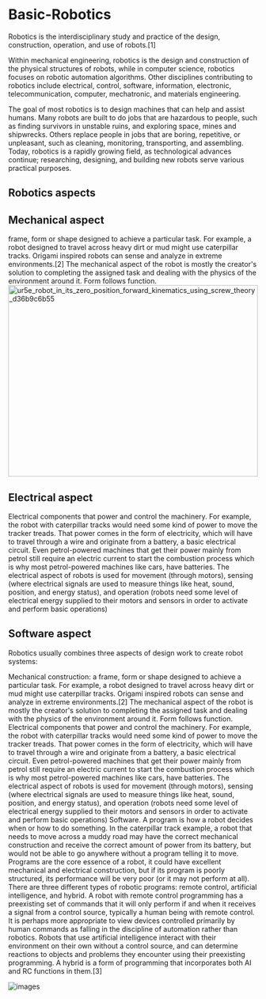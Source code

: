 # Basic-Robotics

Robotics is the interdisciplinary study and practice of the design, construction, operation, and use of robots.[1]

Within mechanical engineering, robotics is the design and construction of the physical structures of robots, while in computer science, robotics focuses on robotic automation algorithms. Other disciplines contributing to robotics include electrical, control, software, information, electronic, telecommunication, computer, mechatronic, and materials engineering.

The goal of most robotics is to design machines that can help and assist humans. Many robots are built to do jobs that are hazardous to people, such as finding survivors in unstable ruins, and exploring space, mines and shipwrecks. Others replace people in jobs that are boring, repetitive, or unpleasant, such as cleaning, monitoring, transporting, and assembling. Today, robotics is a rapidly growing field, as technological advances continue; researching, designing, and building new robots serve various practical purposes.

## Robotics aspects

## Mechanical aspect
 frame, form or shape designed to achieve a particular task. For example, a robot designed to travel across heavy dirt or mud might use caterpillar tracks. Origami inspired robots can sense and analyze in extreme environments.[2] The mechanical aspect of the robot is mostly the creator's solution to completing the assigned task and dealing with the physics of the environment around it. Form follows function.
 <img width="504" height="387" alt="ur5e_robot_in_its_zero_position_forward_kinematics_using_screw_theory_d36b9c6b55" src="https://github.com/user-attachments/assets/90fc83c5-26c4-44b1-85b6-e8a2548e24a5" />


## Electrical aspect
Electrical components that power and control the machinery. For example, the robot with caterpillar tracks would need some kind of power to move the tracker treads. That power comes in the form of electricity, which will have to travel through a wire and originate from a battery, a basic electrical circuit. Even petrol-powered machines that get their power mainly from petrol still require an electric current to start the combustion process which is why most petrol-powered machines like cars, have batteries. The electrical aspect of robots is used for movement (through motors), sensing (where electrical signals are used to measure things like heat, sound, position, and energy status), and operation (robots need some level of electrical energy supplied to their motors and sensors in order to activate and perform basic operations)

## Software aspect
Robotics usually combines three aspects of design work to create robot systems:

Mechanical construction: a frame, form or shape designed to achieve a particular task. For example, a robot designed to travel across heavy dirt or mud might use caterpillar tracks. Origami inspired robots can sense and analyze in extreme environments.[2] The mechanical aspect of the robot is mostly the creator's solution to completing the assigned task and dealing with the physics of the environment around it. Form follows function.
Electrical components that power and control the machinery. For example, the robot with caterpillar tracks would need some kind of power to move the tracker treads. That power comes in the form of electricity, which will have to travel through a wire and originate from a battery, a basic electrical circuit. Even petrol-powered machines that get their power mainly from petrol still require an electric current to start the combustion process which is why most petrol-powered machines like cars, have batteries. The electrical aspect of robots is used for movement (through motors), sensing (where electrical signals are used to measure things like heat, sound, position, and energy status), and operation (robots need some level of electrical energy supplied to their motors and sensors in order to activate and perform basic operations)
Software. A program is how a robot decides when or how to do something. In the caterpillar track example, a robot that needs to move across a muddy road may have the correct mechanical construction and receive the correct amount of power from its battery, but would not be able to go anywhere without a program telling it to move. Programs are the core essence of a robot, it could have excellent mechanical and electrical construction, but if its program is poorly structured, its performance will be very poor (or it may not perform at all). There are three different types of robotic programs: remote control, artificial intelligence, and hybrid. A robot with remote control programming has a preexisting set of commands that it will only perform if and when it receives a signal from a control source, typically a human being with remote control. It is perhaps more appropriate to view devices controlled primarily by human commands as falling in the discipline of automation rather than robotics. Robots that use artificial intelligence interact with their environment on their own without a control source, and can determine reactions to objects and problems they encounter using their preexisting programming. A hybrid is a form of programming that incorporates both AI and RC functions in them.[3]

![images](https://github.com/user-attachments/assets/7f02f5a0-0762-4489-950f-d882788566e6)

